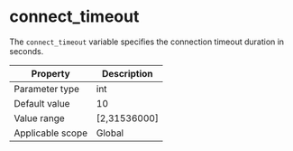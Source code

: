 connect_timeout
====================================
<!-- # docslug#/oceanbase-database/oceanbase-database/V4.0.0/connect_timeout-1-2-3-4 -->
The `connect_timeout` variable specifies the connection timeout duration in seconds.


| **Property** | **Description** |
|--------|------------------------------------------------------------------------------------------------------------|
| Parameter type | int |
| Default value | 10 |
| Value range | [2,31536000] |
| Applicable scope | Global |


